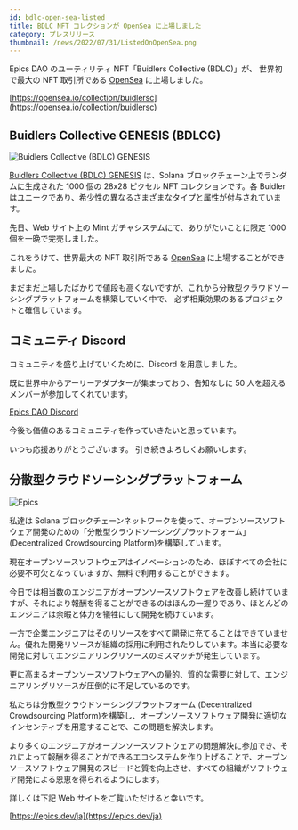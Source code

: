 ```yaml
---
id: bdlc-open-sea-listed
title: BDLC NFT コレクションが OpenSea に上場しました
category: プレスリリース
thumbnail: /news/2022/07/31/ListedOnOpenSea.png
---
```


Epics DAO のユーティリティ NFT「Buidlers Collective (BDLC)」が、 世界初で最大の
NFT 取引所である [OpenSea](https://opensea.io/) に上場しました。

[https://opensea.io/collection/buidlersc](https://opensea.io/collection/buidlersc)

## Buidlers Collective GENESIS (BDLCG)

![Buidlers Collective (BDLC) GENESIS](/news/2022/07/29/FirstGifBuidlers.gif)

[Buidlers Collective (BDLC) GENESIS](https://buidlers.epics.dev/ja/genesis/)
は、Solana ブロックチェーン上でランダムに生成された 1000 個の 28x28 ピクセル NFT
コレクションです。各 Buidler
はユニークであり、希少性の異なるさまざまなタイプと属性が付与されています。

先日、Web サイト上の Mint ガチャシステムにて、ありがたいことに限定 1000
個を一晩で完売しました。

これをうけて、世界最大の NFT 取引所である [OpenSea](https://opensea.io/)
に上場することができました。

まだまだ上場したばかりで値段も高くないですが、これから分散型クラウドソーシングプラットフォームを構築していく中で、
必ず相乗効果のあるプロジェクトと確信しています。

## コミュニティ Discord

コミュニティを盛り上げていくために、Discord を用意しました。

既に世界中からアーリーアダプターが集まっており、告知なしに 50
人を超えるメンバーが参加してくれています。

[Epics DAO Discord](https://discord.gg/GmHYfyRamx)

今後も価値のあるコミュニティを作っていきたいと思っています。

いつも応援ありがとうございます。 引き続きよろしくお願いします。

## 分散型クラウドソーシングプラットフォーム

![Epics](/news/2022/07/19/EpicsBusinessModelJA.png)

私達は Solana
ブロックチェーンネットワークを使って、オープンソースソフトウェア開発のための「分散型クラウドソーシングプラットフォーム」(Decentralized
Crowdsourcing Platform)を構築しています。

現在オープンソースソフトウェアはイノベーションのため、ほぼすべての会社に必要不可欠となっていますが、無料で利用することができます。

今日では相当数のエンジニアがオープンソースソフトウェアを改善し続けていますが、それにより報酬を得ることができるのはほんの一握りであり、ほとんどのエンジニアは余暇と体力を犠牲にして開発を続けています。

一方で企業エンジニアはそのリソースをすべて開発に充てることはできていません。優れた開発リソースが組織の採用に利用されたりしています。本当に必要な開発に対してエンジニアリングリソースのミスマッチが発生しています。

更に高まるオープンソースソフトウェアへの量的、質的な需要に対して、エンジニアリングリソースが圧倒的に不足しているのです。

私たちは分散型クラウドソーシングプラットフォーム (Decentralized Crowdsourcing
Platform)を構築し、オープンソースソフトウェア開発に適切なインセンティブを用意することで、この問題を解決します。

より多くのエンジニアがオープンソースソフトウェアの問題解決に参加でき、それによって報酬を得ることができるエコシステムを作り上げることで、オープンソースソフトウェア開発のスピードと質を向上させ、すべての組織がソフトウェア開発による恩恵を得られるようにします。

詳しくは下記 Web サイトをご覧いただけると幸いです。

[https://epics.dev/ja](https://epics.dev/ja)
